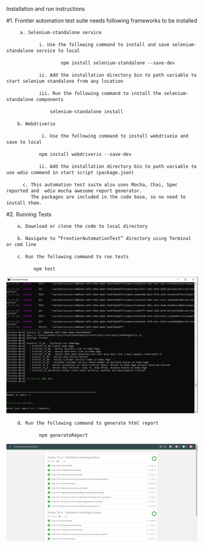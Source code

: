 Installation and run instructions

#1. Frontier automation test suite needs following frameworks to be installed

         a. Selenium-standalone service

                i. Use the following command to install and save selenium-standalone service to local

                        npm install selenium-standalone --save-dev

                ii. Add the installation directory bin to path variable to start selenium standalone from any location

                iii. Run the following command to install the selenium-standalone components

	                selenium-standalone install

        b. Webdriverio
  
                 i. Use the following command to install webdriveio and save to local

          		npm install webdriverio --save-dev

                ii. Add the installation directory bin to path variable to use wdio command in start script (package.json)

          c. This automation test suite also uses Mocha, Chai, Spec reported and  wdio mocha awesome report generator. 
             The packages are included in the code base, so no need to install them.

#2. Running Tests
        
        a. Download or clone the code to local directory

        b. Navigate to “FrontierAutomationTest” directory using Terminal or cmd line

        c. Run the following command to run tests

  	          npm test
		  
 <img src="FrontierAutomationTestProject/reports/TestResults_Spec.JPG" alt="Test Results-spec"/>

        d. Run the following command to generate html report 
   	
                npm generateReport
<img src="FrontierAutomationTestProject/reports/TestResults_htmlReport.JPG" alt="Test Results-html"/>
